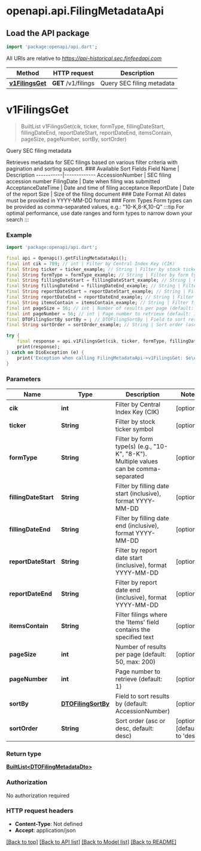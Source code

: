 # openapi.api.FilingMetadataApi

## Load the API package
```dart
import 'package:openapi/api.dart';
```

All URIs are relative to *https://api-historical.sec.finfeedapi.com*

Method | HTTP request | Description
------------- | ------------- | -------------
[**v1FilingsGet**](FilingMetadataApi.md#v1filingsget) | **GET** /v1/filings | Query SEC filing metadata


# **v1FilingsGet**
> BuiltList<DTOFilingMetadataDto> v1FilingsGet(cik, ticker, formType, fillingDateStart, fillingDateEnd, reportDateStart, reportDateEnd, itemsContain, pageSize, pageNumber, sortBy, sortOrder)

Query SEC filing metadata

Retrieves metadata for SEC filings based on various filter criteria with pagination and sorting support.    ### Available Sort Fields    Field Name | Description  -----------|-------------  AccessionNumber | SEC filing accession number  FilingDate | Date when filing was submitted  AcceptanceDateTime | Date and time of filing acceptance  ReportDate | Date of the report  Size | Size of the filing document    ### Date Format  All dates must be provided in YYYY-MM-DD format    ### Form Types  Form types can be provided as comma-separated values, e.g.: \"10-K,8-K,10-Q\"    :::tip  For optimal performance, use date ranges and form types to narrow down your search  :::

### Example
```dart
import 'package:openapi/api.dart';

final api = Openapi().getFilingMetadataApi();
final int cik = 789; // int | Filter by Central Index Key (CIK)
final String ticker = ticker_example; // String | Filter by stock ticker symbol
final String formType = formType_example; // String | Filter by form type(s) (e.g., \"10-K\", \"8-K\"). Multiple values can be comma-separated
final String fillingDateStart = fillingDateStart_example; // String | Filter by filling date start (inclusive), format YYYY-MM-DD
final String fillingDateEnd = fillingDateEnd_example; // String | Filter by filling date end (inclusive), format YYYY-MM-DD
final String reportDateStart = reportDateStart_example; // String | Filter by report date start (inclusive), format YYYY-MM-DD
final String reportDateEnd = reportDateEnd_example; // String | Filter by report date end (inclusive), format YYYY-MM-DD
final String itemsContain = itemsContain_example; // String | Filter filings where the 'Items' field contains the specified text
final int pageSize = 56; // int | Number of results per page (default: 50, max: 200)
final int pageNumber = 56; // int | Page number to retrieve (default: 1)
final DTOFilingSortBy sortBy = ; // DTOFilingSortBy | Field to sort results by (default: AccessionNumber)
final String sortOrder = sortOrder_example; // String | Sort order (asc or desc, default: desc)

try {
    final response = api.v1FilingsGet(cik, ticker, formType, fillingDateStart, fillingDateEnd, reportDateStart, reportDateEnd, itemsContain, pageSize, pageNumber, sortBy, sortOrder);
    print(response);
} catch on DioException (e) {
    print('Exception when calling FilingMetadataApi->v1FilingsGet: $e\n');
}
```

### Parameters

Name | Type | Description  | Notes
------------- | ------------- | ------------- | -------------
 **cik** | **int**| Filter by Central Index Key (CIK) | [optional] 
 **ticker** | **String**| Filter by stock ticker symbol | [optional] 
 **formType** | **String**| Filter by form type(s) (e.g., \"10-K\", \"8-K\"). Multiple values can be comma-separated | [optional] 
 **fillingDateStart** | **String**| Filter by filling date start (inclusive), format YYYY-MM-DD | [optional] 
 **fillingDateEnd** | **String**| Filter by filling date end (inclusive), format YYYY-MM-DD | [optional] 
 **reportDateStart** | **String**| Filter by report date start (inclusive), format YYYY-MM-DD | [optional] 
 **reportDateEnd** | **String**| Filter by report date end (inclusive), format YYYY-MM-DD | [optional] 
 **itemsContain** | **String**| Filter filings where the 'Items' field contains the specified text | [optional] 
 **pageSize** | **int**| Number of results per page (default: 50, max: 200) | [optional] 
 **pageNumber** | **int**| Page number to retrieve (default: 1) | [optional] 
 **sortBy** | [**DTOFilingSortBy**](.md)| Field to sort results by (default: AccessionNumber) | [optional] 
 **sortOrder** | **String**| Sort order (asc or desc, default: desc) | [optional] [default to 'desc']

### Return type

[**BuiltList&lt;DTOFilingMetadataDto&gt;**](DTOFilingMetadataDto.md)

### Authorization

No authorization required

### HTTP request headers

 - **Content-Type**: Not defined
 - **Accept**: application/json

[[Back to top]](#) [[Back to API list]](../README.md#documentation-for-api-endpoints) [[Back to Model list]](../README.md#documentation-for-models) [[Back to README]](../README.md)

